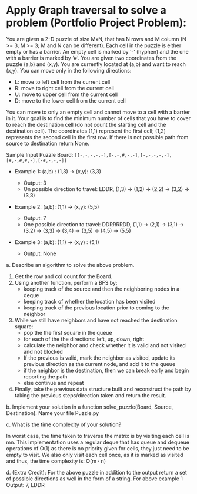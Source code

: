 # Apply Graph traversal to solve a problem (Portfolio Project Problem): 

You are given a 2-D puzzle of size MxN, that has N rows and M column (N >= 3, M >= 3; M and N can be different).
Each cell in the puzzle is either empty or has a barrier. An empty cell 
is marked by ‘-’ (hyphen) and the one with a barrier is marked by ‘#’. You are given two 
coordinates from the puzzle (a,b) and (x,y). You are currently located at (a,b) and want to 
reach (x,y).
You can move only in the following directions:
* L: move to left cell from the current cell 
* R: move to right cell from the current cell 
* U: move to upper cell from the current cell 
* D: move to the lower cell from the current cell 
 
You can move to only an empty cell and cannot move to a cell with a barrier in it. Your goal 
is to find the minimum number of cells that you have to cover to reach the destination cell 
(do not count the starting cell and the destination cell). The coordinates (1,1) represent the 
first cell; (1,2) represents the second cell in the first row. If there is not possible path from 
source to destination return None. 

Sample Input Puzzle Board: `[[-,-,-,-,-],[-,-,#,-,-],[-,-,-,-,-],[#,-,#,#,-],[-#,-,-,-]]`
 
* Example 1: (a,b) : (1,3) → (x,y): (3,3)
  - Output: 3 
  - On possible direction to travel: LDDR, (1,3) → (1,2) → (2,2) → (3,2) → (3,3) 
 
* Example 2: (a,b): (1,1) → (x,y): (5,5)
  - Output: 7
  - One possible direction to travel: DDRRRRDD, (1,1) → (2,1) → (3,1) → (3,2) → (3,3) → (3,4) → (3,5) → (4,5) → (5,5) 
 
* Example 3: (a,b): (1,1) → (x,y) : (5,1)
  - Output: None 
 
a. Describe an algorithm to solve the above problem.

  1. Get the row and col count for the Board.
  2. Using another function, perform a BFS by:
     - keeping track of the source and then the neighboring nodes in a deque
     - keeping track of whether the location has been visited
     - keeping track of the previous location prior to coming to the neighbor
  3. While we still have neighbors and have not reached the destination square:
     - pop the the first square in the queue
     - for each of the the directions: left, up, down, right
     - calculate the neighbor and check whether it is valid and not visited and
  not blocked
     - If the previous is valid, mark the neighbor as visited, update its previous
  direction as the current node, and add it to the queue
     - if the neighbor is the destination, then we can break early and begin
  reporting the path
     - else continue and repeat
  4. Finally, take the previous data structure built and reconstruct the path by taking
  the previous steps/direction taken and return the result.

b. Implement your solution in a function solve_puzzle(Board, Source, Destination).
Name your file Puzzle.py

c. What is the time complexity of your solution?

 In worst case, the time taken to traverse the matrix is by visiting each cell is mn.
 This implementation uses a regular deque that has queue and dequeue operations
 of O(1) as there is no priority given for cells, they just need to be empty to visit. We
 also only visit each cell once, as it is marked as visited and thus, the time
 complexity is: O(m ⋅ n)
 
d. (Extra Credit): For the above puzzle in addition to the output return a set of possible 
directions as well in the form of a string. 
For above example 1 Output: 7, LDDR 
